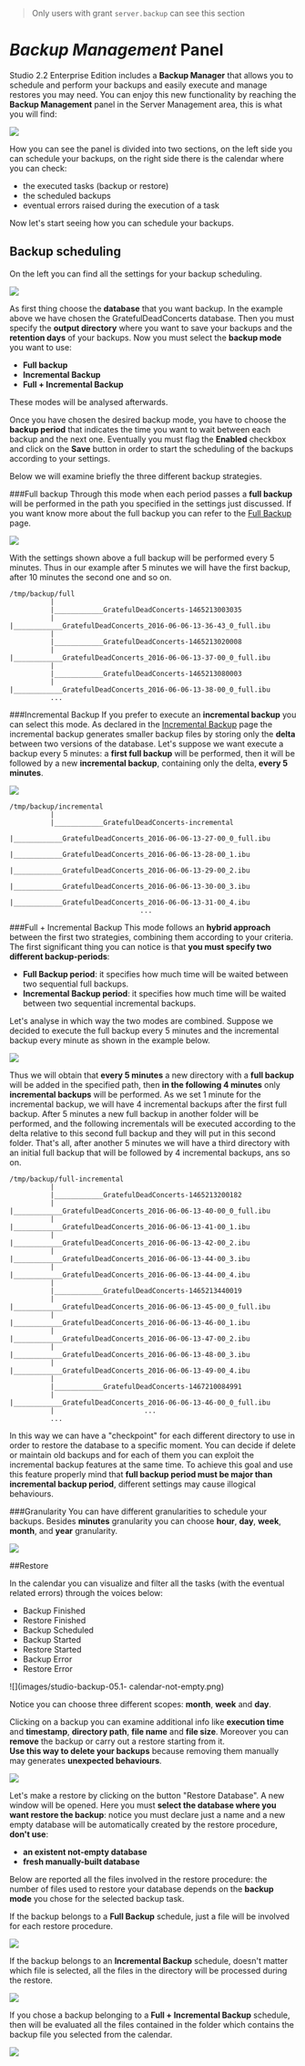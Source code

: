 
> Only users with grant `server.backup` can see this section 

# _Backup Management_ Panel

Studio 2.2 Enterprise Edition includes a **Backup Manager** that allows you to schedule and perform your backups and easily execute and manage restores you may need.
You can enjoy this new functionality by reaching the **Backup Management** panel in the Server Management area, this is what you will find:

![](./images/studio-backup-00-fresh-scheduler.png)

How you can see the panel is divided into two sections, on the left side you can schedule your backups, on the right side there is the calendar where you can check:

- the executed tasks (backup or restore)
- the scheduled backups
- eventual errors raised during the execution of a task

Now let's start seeing how you can schedule your backups.

## Backup scheduling

On the left you can find all the settings for your backup scheduling.

![](./images/studio-backup-01-backup-scheduler-right-panel.png)

As first thing choose the **database** that you want backup. In the example above we have chosen the GratefulDeadConcerts database.
Then you must specify the **output directory** where you want to save your backups and the **retention days** of your backups.
Now you must select the **backup mode** you want to use:

- **Full backup**
- **Incremental Backup**
- **Full + Incremental Backup**

These modes will be analysed afterwards.

Once you have chosen the desired backup mode, you have to choose the **backup period** that indicates the time you want to wait between each backup and the next one.
Eventually you must flag the **Enabled** checkbox and click on the **Save** button in order to start the scheduling of the backups according to your settings.

Below we will examine briefly the three different backup strategies.

###Full backup
Through this mode when each period passes a **full backup** will be performed in the path you specified in the settings just discussed.
If you want know more about the full backup you can refer to the [Full Backup](../../admin/Backup-and-Restore.md) page.

![](./images/studio-backup-02-full-backup-scheduling.png)

With the settings shown above a full backup will be performed every 5 minutes. Thus in our example after 5 minutes we will have the first backup, after 10 minutes the second one and so on.

```
/tmp/backup/full
          |
          |____________GratefulDeadConcerts-1465213003035
          |                      |____________GratefulDeadConcerts_2016-06-06-13-36-43_0_full.ibu
          |
          |____________GratefulDeadConcerts-1465213020008
          |                      |____________GratefulDeadConcerts_2016-06-06-13-37-00_0_full.ibu
          |
          |____________GratefulDeadConcerts-1465213080003
          |                      |____________GratefulDeadConcerts_2016-06-06-13-38-00_0_full.ibu
          ...
```

###Incremental Backup
If you prefer to execute an **incremental backup** you can select this mode.
As declared in the [Incremental Backup](../../admin/Incremental-Backup-And-Restore.md) page the incremental backup generates smaller backup files by storing only the **delta** between two versions of the database.
Let's suppose we want execute a backup every 5 minutes: a **first full backup** will be performed, then it will be followed by a new **incremental backup**, containing only the delta, **every 5 minutes**.

![](./images/studio-backup-03-incremental-backup-scheduling.png)

```
/tmp/backup/incremental
          |
          |____________GratefulDeadConcerts-incremental
                                |____________GratefulDeadConcerts_2016-06-06-13-27-00_0_full.ibu
                                |____________GratefulDeadConcerts_2016-06-06-13-28-00_1.ibu
                                |____________GratefulDeadConcerts_2016-06-06-13-29-00_2.ibu
                                |____________GratefulDeadConcerts_2016-06-06-13-30-00_3.ibu
                                |____________GratefulDeadConcerts_2016-06-06-13-31-00_4.ibu
                                ...

```

###Full + Incremental Backup
This mode follows an **hybrid approach** between the first two strategies, combining them according to your criteria. The first significant thing you can notice is that **you must specify two different backup-periods**:

- **Full Backup period**: it specifies how much time will be waited between two sequential full backups.
- **Incremental Backup period**: it specifies how much time will be waited between two sequential incremental backups.

Let's analyse in which way the two modes are combined. Suppose we decided to execute the full backup every 5 minutes and the incremental backup every minute as shown in the example below.

![](./images/studio-backup-04-full-incr-backup-scheduling.png)

Thus we will obtain that **every 5 minutes** a new directory with a **full backup** will be added in the specified path, then **in the following 4 minutes** only **incremental backups** will be performed. As we set 1 minute for the incremental backup, we will have 4 incremental backups after the first full backup.
After 5 minutes a new full backup in another folder will be performed, and the following incrementals will be executed according to the delta relative to this second full backup and they will put in this second folder.
That's all, after another 5 minutes we will have a third directory with an initial full backup that will be followed by 4 incremental backups, ans so on.

```
/tmp/backup/full-incremental
          |
          |____________GratefulDeadConcerts-1465213200182
          |                      |____________GratefulDeadConcerts_2016-06-06-13-40-00_0_full.ibu
          |                      |____________GratefulDeadConcerts_2016-06-06-13-41-00_1.ibu
          |                      |____________GratefulDeadConcerts_2016-06-06-13-42-00_2.ibu
          |                      |____________GratefulDeadConcerts_2016-06-06-13-44-00_3.ibu
          |                      |____________GratefulDeadConcerts_2016-06-06-13-44-00_4.ibu
          |
          |____________GratefulDeadConcerts-1465213440019
          |                      |____________GratefulDeadConcerts_2016-06-06-13-45-00_0_full.ibu
          |                      |____________GratefulDeadConcerts_2016-06-06-13-46-00_1.ibu
          |                      |____________GratefulDeadConcerts_2016-06-06-13-47-00_2.ibu
          |                      |____________GratefulDeadConcerts_2016-06-06-13-48-00_3.ibu
          |                      |____________GratefulDeadConcerts_2016-06-06-13-49-00_4.ibu
          |
          |____________GratefulDeadConcerts-1467210084991
          |                      |____________GratefulDeadConcerts_2016-06-06-13-46-00_0_full.ibu
          |                      ...
          ...
```

In this way we can have a "checkpoint" for each different directory to use in order to restore the database to a specific moment. You can decide if delete or maintain old backups and for each of them you can exploit the incremental backup features at the same time. To achieve this goal and use this feature properly mind that **full backup period must be major than incremental backup period**, different settings may cause illogical behaviours.

###Granularity
You can have different granularities to schedule your backups. Besides **minutes** granularity you can choose **hour**, **day**, **week**, **month**, and **year** granularity.

![](./images/studio-backup-05-granularity.png)

##Restore

In the calendar you can visualize and filter all the tasks (with the eventual related errors) through the voices below:

- Backup Finished
- Restore Finished
- Backup Scheduled
- Backup Started
- Restore Started
- Backup Error
- Restore Error

![](images/studio-backup-05.1- calendar-not-empty.png)

Notice you can choose three different scopes: **month**, **week** and **day**.

Clicking on a backup you can examine additional info like **execution time** and **timestamp**, **directory path**, **file name** and **file size**.
Moreover you can **remove** the backup or carry out a restore starting from it.  
**Use this way to delete your backups** because removing them manually may generates **unexpected behaviours**.

![](./images/studio-backup-06-backup-event.png)

Let's make a restore by clicking on the button "Restore Database". A new window will be opened.
Here you must **select the database where you want restore the backup**: notice you must declare just a name and a new empty database will be automatically created by the restore procedure, **don't use**:

- **an existent not-empty database**
- **fresh manually-built database**

Below are reported all the files involved in the restore procedure: the number of files used to restore your database depends on the **backup mode** you chose for the selected backup task.

If the backup belongs to a **Full Backup** schedule, just a file will be involved for each restore procedure.

![](./images/studio-backup-07-restore-from-full.png)

If the backup belongs to an **Incremental Backup** schedule, doesn't matter which file is selected, all the files in the directory will be processed during the restore.

![](./images/studio-backup-08-restore-from-incremental.png)

If you chose a backup belonging to a **Full + Incremental Backup** schedule, then will be evaluated all the files contained in the folder which contains the backup file you selected from the calendar.

![](./images/studio-backup-09-restore-from-full-incr.png)
